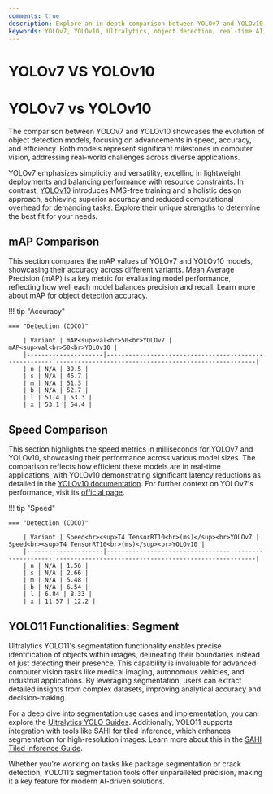 ```yaml
---
comments: true
description: Explore an in-depth comparison between YOLOv7 and YOLOv10, highlighting advancements in real-time object detection, efficiency, and accuracy. Discover how these innovative models from Ultralytics are shaping the future of computer vision and edge AI applications.
keywords: YOLOv7, YOLOv10, Ultralytics, object detection, real-time AI, computer vision, edge AI, model comparison, AI advancements
---
```


# YOLOv7 VS YOLOv10

# YOLOv7 vs YOLOv10

The comparison between YOLOv7 and YOLOv10 showcases the evolution of object detection models, focusing on advancements in speed, accuracy, and efficiency. Both models represent significant milestones in computer vision, addressing real-world challenges across diverse applications.

YOLOv7 emphasizes simplicity and versatility, excelling in lightweight deployments and balancing performance with resource constraints. In contrast, [YOLOv10](https://docs.ultralytics.com/models/yolov10/) introduces NMS-free training and a holistic design approach, achieving superior accuracy and reduced computational overhead for demanding tasks. Explore their unique strengths to determine the best fit for your needs.

## mAP Comparison

This section compares the mAP values of YOLOv7 and YOLOv10 models, showcasing their accuracy across different variants. Mean Average Precision (mAP) is a key metric for evaluating model performance, reflecting how well each model balances precision and recall. Learn more about [mAP](https://www.ultralytics.com/glossary/mean-average-precision-map) for object detection accuracy.

!!! tip "Accuracy"

    === "Detection (COCO)"

    	| Variant | mAP<sup>val<br>50<br>YOLOv7 | mAP<sup>val<br>50<br>YOLOv10 |
    	|---------------------|-------------------------------------------------------|-------------------------------------------------------|
    	| n | N/A | 39.5 |
    	| s | N/A | 46.7 |
    	| m | N/A | 51.3 |
    	| b | N/A | 52.7 |
    	| l | 51.4 | 53.3 |
    	| x | 53.1 | 54.4 |

## Speed Comparison

This section highlights the speed metrics in milliseconds for YOLOv7 and YOLOv10, showcasing their performance across various model sizes. The comparison reflects how efficient these models are in real-time applications, with YOLOv10 demonstrating significant latency reductions as detailed in the [YOLOv10 documentation](https://docs.ultralytics.com/models/yolov10/). For further context on YOLOv7's performance, visit its [official page](https://docs.ultralytics.com/models/yolov7/).

!!! tip "Speed"

    === "Detection (COCO)"

    	| Variant | Speed<br><sup>T4 TensorRT10<br>(ms)</sup><br>YOLOv7 | Speed<br><sup>T4 TensorRT10<br>(ms)</sup><br>YOLOv10 |
    	|---------------------|-------------------------------------------------------|-------------------------------------------------------|
    	| n | N/A | 1.56 |
    	| s | N/A | 2.66 |
    	| m | N/A | 5.48 |
    	| b | N/A | 6.54 |
    	| l | 6.84 | 8.33 |
    	| x | 11.57 | 12.2 |

## YOLO11 Functionalities: Segment

Ultralytics YOLO11's segmentation functionality enables precise identification of objects within images, delineating their boundaries instead of just detecting their presence. This capability is invaluable for advanced computer vision tasks like medical imaging, autonomous vehicles, and industrial applications. By leveraging segmentation, users can extract detailed insights from complex datasets, improving analytical accuracy and decision-making.

For a deep dive into segmentation use cases and implementation, you can explore the [Ultralytics YOLO Guides](https://docs.ultralytics.com/guides/). Additionally, YOLO11 supports integration with tools like SAHI for tiled inference, which enhances segmentation for high-resolution images. Learn more about this in the [SAHI Tiled Inference Guide](https://docs.ultralytics.com/guides/sahi-tiled-inference/).

Whether you're working on tasks like package segmentation or crack detection, YOLO11’s segmentation tools offer unparalleled precision, making it a key feature for modern AI-driven solutions.
